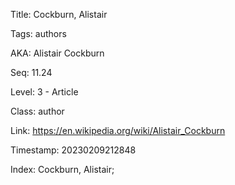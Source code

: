 Title:  Cockburn, Alistair

Tags:   authors

AKA:    Alistair Cockburn

Seq:    11.24

Level:  3 - Article

Class:  author

Link:   https://en.wikipedia.org/wiki/Alistair_Cockburn

Timestamp: 20230209212848

Index:  Cockburn, Alistair; 
